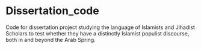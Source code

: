 # Dissertation_code
Code for dissertation project studying the language of Islamists and Jihadist Scholars to test whether they have a distinctly Islamist populist discourse, both in and beyond the Arab Spring.
